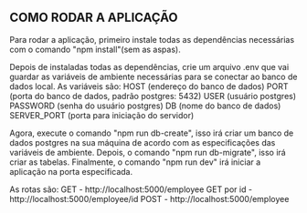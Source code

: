 ## COMO RODAR A APLICAÇÃO

Para rodar a aplicação, primeiro instale todas as dependências necessárias com o comando "npm install"(sem as aspas).

Depois de instaladas todas as dependências, crie um arquivo .env que vai guardar as variáveis de ambiente necessárias para se conectar ao banco de dados local. As variáveis são:
HOST (endereço do banco de dados)
PORT (porta do banco de dados, padrão postgres: 5432)
USER (usuário postgres)
PASSWORD (senha do usuário postgres)
DB (nome do banco de dados)
SERVER_PORT (porta para iniciação do servidor)

Agora, execute o comando "npm run db-create", isso irá criar um banco de dados postgres na sua máquina de acordo com as especificações das variáveis de ambiente. Depois, o comando "npm run db-migrate", isso irá criar as tabelas. Finalmente, o comando "npm run dev" irá  iniciar a aplicação na porta especificada.

As rotas são:
GET - http://localhost:5000/employee
GET por id - http://localhost:5000/employee/id
POST - http://localhost:5000/employee
